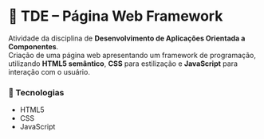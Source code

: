 # 📌 TDE – Página Web Framework

Atividade da disciplina de **Desenvolvimento de Aplicações Orientada a Componentes**.  
Criação de uma página web apresentando um framework de programação, utilizando **HTML5 semântico**, **CSS** para estilização e **JavaScript** para interação com o usuário.  

### 🔧 Tecnologias
- HTML5  
- CSS 
- JavaScript
